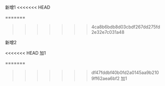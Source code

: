 
新增1
<<<<<<< HEAD

=======
>>>>>>> 4ca8b6bdb8d03cbdf267dd275fd2e32e7c031a48

新增2


<<<<<<< HEAD
加1

=======
>>>>>>> df47fddbf40b0fd2a0145aa9b2109ff62aea6bf2
加1